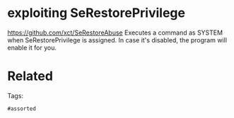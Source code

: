 # exploiting SeRestorePrivilege
https://github.com/xct/SeRestoreAbuse
Executes a command as SYSTEM when SeRestorePrivilege is assigned.
In case it's disabled, the program will enable it for you.

# Related


Tags:

    #assorted
